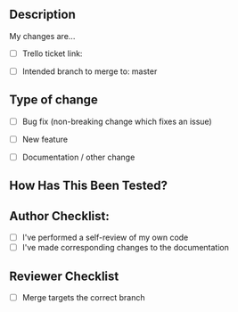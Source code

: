 ## Description

[comment]: # (Include a summary of the change and which issue is fixed or feature added.)
[comment]: # (Please also include relevant motivation and context.)

My changes are...

[comment]: # (A link to your Trello ticket.  Feel free to also paste in as much of the jira description as you feel like.)
[comment]: # (Replace 'merge' with the name of the branch you are intending to merge to, we've had problems where people accidentally targeted the default branch.)
[comment]: # (DELETE items that are not relevant to your PR.  Review will not be approved with unchecked items.)
- [ ] Trello ticket link:
- [ ] Intended branch to merge to: master


## Type of change

[comment]: # (DELETE items that are not relevant to your PR.  Review will not be approved with unchecked items.)
- [ ] Bug fix (non-breaking change which fixes an issue)
- [ ] New feature
- [ ] Documentation / other change


## How Has This Been Tested?

## Author Checklist:

[comment]: # (DELETE items that are not relevant to your PR.  Review will not be approved with unchecked items.)
- [ ] I've performed a self-review of my own code
- [ ] I've made corresponding changes to the documentation

## Reviewer Checklist
- [ ] Merge targets the correct branch